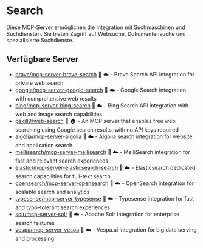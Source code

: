 # Search

Diese MCP-Server ermöglichen die Integration mit Suchmaschinen und Suchdiensten. Sie bieten Zugriff auf Websuche, Dokumentensuche und spezialisierte Suchdienste.

## Verfügbare Server

- [brave/mcp-server-brave-search](https://github.com/brave/mcp-server-brave-search) 📇 ☁️ - Brave Search API integration for private web search
- [google/mcp-server-google-search](https://github.com/google/mcp-server-google-search) 🐍 ☁️ - Google Search integration with comprehensive web results
- [bing/mcp-server-bing-search](https://github.com/bing/mcp-server-bing-search) 📇 ☁️ - Bing Search API integration with web and image search capabilities
- [pskill9/web-search](https://github.com/pskill9/web-search) 📇 🏠 - An MCP server that enables free web searching using Google search results, with no API keys required
- [algolia/mcp-server-algolia](https://github.com/algolia/mcp-server-algolia) 🐍 ☁️ - Algolia search integration for website and application search
- [meilisearch/mcp-server-meilisearch](https://github.com/meilisearch/mcp-server-meilisearch) 📇 ☁️ - MeiliSearch integration for fast and relevant search experiences
- [elastic/mcp-server-elasticsearch-search](https://github.com/elastic/mcp-server-elasticsearch-search) 🐍 ☁️ - Elasticsearch dedicated search capabilities for full-text search
- [opensearch/mcp-server-opensearch](https://github.com/opensearch/mcp-server-opensearch) 📇 ☁️ - OpenSearch integration for scalable search and analytics
- [typesense/mcp-server-typesense](https://github.com/typesense/mcp-server-typesense) 🐍 ☁️ - Typesense integration for fast and typo-tolerant search experiences
- [solr/mcp-server-solr](https://github.com/solr/mcp-server-solr) 📇 ☁️ - Apache Solr integration for enterprise search features
- [vespa/mcp-server-vespa](https://github.com/vespa/mcp-server-vespa) 🐍 ☁️ - Vespa.ai integration for big data serving and processing 
